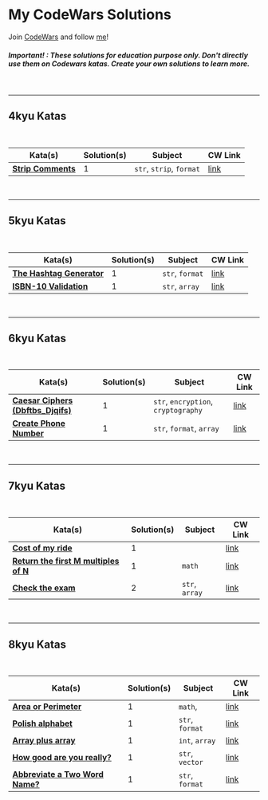 # My CodeWars Solutions

Join [CodeWars](www.codewars.com/r/UTJA9w) and follow [me](https://www.codewars.com/users/NahuelCastro)!

##### Important! : These solutions for education purpose only. Don't directly use them on Codewars katas. Create your own solutions to learn more.

<br>

---

## 4kyu Katas


<br>

| Kata(s) | Solution(s) | Subject | CW Link |
|--|--|--|--|
| [**Strip Comments**](4kyuKatas/StripComments.md)  | 1 | `str`, `strip`, `format`  | [link](https://www.codewars.com/kata/51c8e37cee245da6b40000bd) |



<br>

---

## 5kyu Katas


<br>

| Kata(s) | Solution(s) | Subject | CW Link |
|--|--|--|--|
| [**The Hashtag Generator**](5kyuKatas/The_Hashtag_Generator.md)  | 1 | `str`, `format` | [link](https://www.codewars.com/kata/52bc74d4ac05d0945d00054e/) |
| [**ISBN-10 Validation**](5kyuKatas/ISBN-10_Validation.md)  | 1 | `str`, `array`  | [link](https://www.codewars.com/kata/51fc12de24a9d8cb0e000001) |

<br>


---


## 6kyu Katas

<br>

| Kata(s) | Solution(s) | Subject | CW Link |
|--|--|--|--|
| [**Caesar Ciphers (Dbftbs_Djqifs)**](6kyuKatas/Caesar_Ciphers-Dbftbs_Djqifs.md)  | 1 | `str`, `encryption`, `cryptography` | [link](https://www.codewars.com/kata/546937989c0b6ab3c5000183) |
| [**Create Phone Number**](6kyuKatas/Create_Phone_Number.md)  | 1 | `str`, `format`, `array` | [link](https://www.codewars.com/kata/525f50e3b73515a6db000b83) |

<br>

---

## 7kyu Katas

<br>


| Kata(s) | Solution(s) | Subject | CW Link |
|--|--|--|--|
| [**Cost of my ride**](7kyuKatas/Cost_of_my_ride.md) | 1 | | [link](https://www.codewars.com/kata/586430a5b3a675296a000395) |
| [**Return the first M multiples of N**](7kyuKatas/Return_the_first_M_multiples_of_N.md) | 1 | `math` | [link](https://www.codewars.com/kata/593c9175933500f33400003e) |
| [**Check the exam**](7kyuKatas/Check_the_exam.md) | 2 | `str`, `array` | [link](https://www.codewars.com/kata/5a3dd29055519e23ec000074) |



<br>

---

## 8kyu Katas

<br>

| Kata(s) | Solution(s) | Subject | CW Link |
|--|--|--|--|
| [**Area or Perimeter**](8kyuKatas/Area_or_Perimeter.md) | 1 | `math`,  | [link](https://www.codewars.com/kata/5ab6538b379d20ad880000ab) |
| [**Polish alphabet**](8kyuKatas/APolish_alphabet.md) | 1 | `str`, `format` | [link](https://www.codewars.com/kata/57ab2d6072292dbf7c000039) |
| [**Array plus array**](8kyuKatas/Array_plus_array.md) | 1 | `int`, `array` | [link](https://www.codewars.com/kata/5a2be17aee1aaefe2a000151) |
| [**How good are you really?**](8kyuKatas/How_good_are_you_really.md) | 1 | `str`, `vector` | [link](https://www.codewars.com/kata/5601409514fc93442500010b) |
| [**Abbreviate a Two Word Name?**](8kyuKatas/Abbreviate_a_Two_Word_Name.md) | 1 | `str`, `format` | [link](https://www.codewars.com/kata/57eadb7ecd143f4c9c0000a3) |
